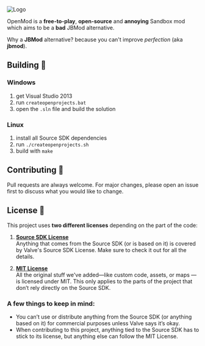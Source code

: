 ![Logo](.github-assets/logo.png?raw=true)

OpenMod is a **free-to-play**, **open-source** and **annoying** Sandbox mod which aims to be a **bad** JBMod alternative.

Why a **JBMod** alternative? because you can't improve *perfection* (aka **jbmod**).

## Building 🔨
### Windows
1. get Visual Studio 2013 
2. run `createopenprojects.bat`
3. open the `.sln` file and build the solution

### Linux
1. install all Source SDK dependencies
2. run `./createopenprojects.sh`
3. build with `make`

## Contributing 🧑

Pull requests are always welcome. For major changes, please open an issue first to discuss what you would like to change.

## License 📝  

This project uses **two different licenses** depending on the part of the code:  

1. **[Source SDK License](https://github.com/ValveSoftware/source-sdk-2013/blob/master/LICENSE)**  
   Anything that comes from the Source SDK (or is based on it) is covered by Valve's Source SDK License. Make sure to check it out for all the details.  

2. **[MIT License](https://choosealicense.com/licenses/mit/)**  
   All the original stuff we've added—like custom code, assets, or maps — is licensed under MIT. This only applies to the parts of the project that don’t rely directly on the Source SDK.  

### A few things to keep in mind:  
- You can’t use or distribute anything from the Source SDK (or anything based on it) for commercial purposes unless Valve says it’s okay.  
- When contributing to this project, anything tied to the Source SDK has to stick to its license, but anything else can follow the MIT License.  
